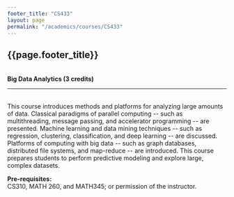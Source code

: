 ```yaml
---
footer_title: "CS433"
layout: page
permalink: "/academics/courses/CS433"
---
```


## {{page.footer_title}}

\
**Big Data Analytics (3 credits)**

---

\
This course introduces methods and platforms for analyzing large amounts of data. Classical paradigms of parallel computing -- such as multithreading, message passing, and accelerator programming -- are presented. Machine learning and data mining techniques -- such as regression, clustering, classification, and deep learning -- are discussed. Platforms of computing with big data -- such as graph databases, distributed file systems, and map-reduce -- are introduced. This course prepares students to perform predictive modeling and explore large, complex datasets.

**Pre-requisites:**
\
CS310, MATH 260, and MATH345; or permission of the instructor.
